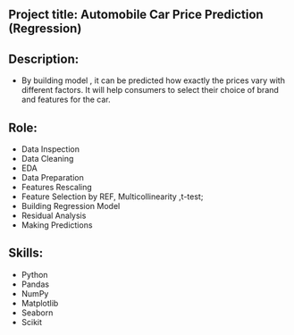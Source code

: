 ## Project title: Automobile Car Price Prediction (Regression)

## Description: 
- By building model , it can be predicted how exactly the prices vary with different factors.  It will help consumers to select their choice of brand and features for the car. 

## Role:
- Data Inspection 
- Data Cleaning
- EDA
- Data Preparation
- Features Rescaling
- Feature Selection by REF, Multicollinearity ,t-test; 
- Building Regression Model 
- Residual Analysis 
- Making Predictions

## Skills: 
-  Python
-  Pandas
-  NumPy
-  Matplotlib
-  Seaborn
-  Scikit
